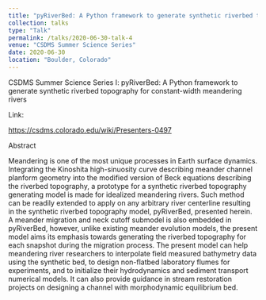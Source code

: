 ```yaml
---
title: "pyRiverBed: A Python framework to generate synthetic riverbed topography for constant-width meandering rivers"
collection: talks
type: "Talk"
permalink: /talks/2020-06-30-talk-4
venue: "CSDMS Summer Science Series"
date: 2020-06-30
location: "Boulder, Colorado"
---
```


CSDMS Summer Science Series I: pyRiverBed: A Python framework to generate synthetic riverbed topography for constant-width meandering rivers

Link: 

https://csdms.colorado.edu/wiki/Presenters-0497

Abstract

Meandering is one of the most unique processes in Earth surface dynamics. Integrating the Kinoshita high-sinuosity curve describing meander channel planform geometry into the modified version of Beck equations describing the riverbed topography, a prototype for a synthetic riverbed topography generating model is made for idealized meandering rivers. Such method can be readily extended to apply on any arbitrary river centerline resulting in the synthetic riverbed topography model, pyRiverBed, presented herein. A meander migration and neck cutoff submodel is also embedded in pyRiverBed, however, unlike existing meander evolution models, the present model aims its emphasis towards generating the riverbed topography for each snapshot during the migration process. The present model can help meandering river researchers to interpolate field measured bathymetry data using the synthetic bed, to design non-flatbed laboratory flumes for experiments, and to initialize their hydrodynamics and sediment transport numerical models. It can also provide guidance in stream restoration projects on designing a channel with morphodynamic equilibrium bed.